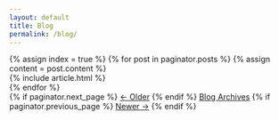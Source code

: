 ```yaml
---
layout: default
title: Blog
permalink: /blog/
---
```


<div class="blog-index">
  {% assign index = true %}
  {% for post in paginator.posts %}
  {% assign content = post.content %}
    <article>
      {% include article.html %}
    </article>
  {% endfor %}
  <div class="pagination">
    {% if paginator.next_page %}
      <a class="prev" href="{{paginator.next_page}}">&larr; Older</a>
    {% endif %}
    <a href="/blog/archives">Blog Archives</a>
    {% if paginator.previous_page %}
    <a class="next" href="{{paginator.previous_page}}">Newer &rarr;</a>
    {% endif %}
  </div>
</div>
